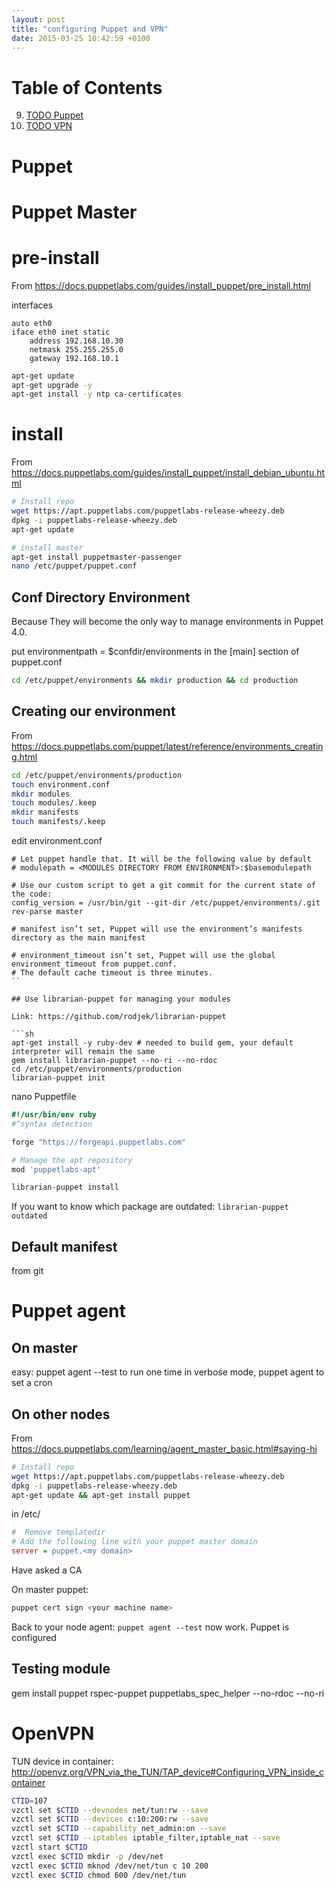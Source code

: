 ```yaml
---
layout: post
title: "configuring Puppet and VPN"
date: 2015-03-25 10:42:59 +0100
---
```



# Table of Contents

9.  [TODO Puppet](#puppet)
10. [TODO VPN](#vpn)

# Puppet

# Puppet Master

# pre-install

From https://docs.puppetlabs.com/guides/install_puppet/pre_install.html


interfaces
```
auto eth0
iface eth0 inet static
    address 192.168.10.30
    netmask 255.255.255.0
    gateway 192.168.10.1
```

```sh
apt-get update
apt-get upgrade -y
apt-get install -y ntp ca-certificates
```

# install

From https://docs.puppetlabs.com/guides/install_puppet/install_debian_ubuntu.html

```sh
# Install repo
wget https://apt.puppetlabs.com/puppetlabs-release-wheezy.deb
dpkg -i puppetlabs-release-wheezy.deb
apt-get update

# install master
apt-get install puppetmaster-passenger
nano /etc/puppet/puppet.conf
```

## Conf Directory Environment
Because <quote>They will become the only way to manage environments in Puppet 4.0.</quote>

put environmentpath = $confdir/environments in the [main] section of puppet.conf

```sh
cd /etc/puppet/environments && mkdir production && cd production
```

## Creating our environment
From https://docs.puppetlabs.com/puppet/latest/reference/environments_creating.html

```sh
cd /etc/puppet/environments/production
touch environment.conf
mkdir modules
touch modules/.keep
mkdir manifests
touch manifests/.keep
```

edit environment.conf
```aconf
# Let puppet handle that. It will be the following value by default
# modulepath = <MODULES DIRECTORY FROM ENVIRONMENT>:$basemodulepath

# Use our custom script to get a git commit for the current state of the code:
config_version = /usr/bin/git --git-dir /etc/puppet/environments/.git rev-parse master

# manifest isn’t set, Puppet will use the environment’s manifests directory as the main manifest

# environment_timeout isn’t set, Puppet will use the global environment_timeout from puppet.conf.
# The default cache timeout is three minutes.
``

## Use librarian-puppet for managing your modules

Link: https://github.com/rodjek/librarian-puppet

```sh
apt-get install -y ruby-dev # needed to build gem, your default interpreter will remain the same
gem install librarian-puppet --no-ri --no-rdoc
cd /etc/puppet/environments/production
librarian-puppet init
```

nano Puppetfile
```ruby
#!/usr/bin/env ruby
#^syntax detection

forge "https://forgeapi.puppetlabs.com"

# Manage the apt repository
mod 'puppetlabs-apt'
```

```sh
librarian-puppet install
```

If you want to know which package are outdated: ```librarian-puppet outdated```

## Default manifest

from git

# Puppet agent

## On master
easy: puppet agent --test to run one time in verbose mode, puppet agent to set a cron

## On other nodes

From https://docs.puppetlabs.com/learning/agent_master_basic.html#saying-hi

```sh
# Install repo
wget https://apt.puppetlabs.com/puppetlabs-release-wheezy.deb
dpkg -i puppetlabs-release-wheezy.deb
apt-get update && apt-get install puppet
```

in /etc/
```ini
#  Remove templatedir
# Add the following line with your puppet master domain
server = puppet.<my domain>
```

Have asked a CA

On master puppet:
```sh
puppet cert sign <your machine name>
```

Back to your node agent: ```puppet agent --test``` now work. Puppet is configured



## Testing module

gem install puppet rspec-puppet puppetlabs_spec_helper --no-rdoc --no-ri




# OpenVPN

TUN device in container: http://openvz.org/VPN_via_the_TUN/TAP_device#Configuring_VPN_inside_container

```sh
CTID=107
vzctl set $CTID --devnodes net/tun:rw --save
vzctl set $CTID --devices c:10:200:rw --save
vzctl set $CTID --capability net_admin:on --save
vzctl set $CTID --iptables iptable_filter,iptable_nat --save
vzctl start $CTID
vzctl exec $CTID mkdir -p /dev/net
vzctl exec $CTID mknod /dev/net/tun c 10 200
vzctl exec $CTID chmod 600 /dev/net/tun
```
